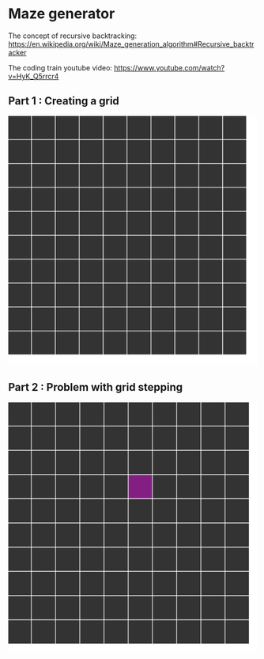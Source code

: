 # Maze generator

The concept of recursive backtracking:
https://en.wikipedia.org/wiki/Maze_generation_algorithm#Recursive_backtracker

The coding train youtube video:
https://www.youtube.com/watch?v=HyK_Q5rrcr4

## Part 1 : Creating a grid

![](grid_gen.png)


## Part 2 : Problem with grid stepping

![](problem_with_grid_stepping.png)